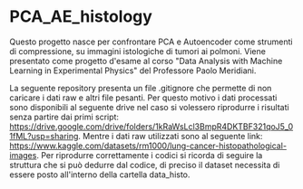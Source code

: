 # PCA_AE_histology
Questo progetto nasce per confrontare PCA e Autoencoder come strumenti di compressione, su immagini istologiche di tumori ai polmoni. Viene presentato come progetto d'esame al corso "Data Analysis with Machine Learning in Experimental Physics" del Professore Paolo Meridiani.

La seguente repository presenta un file .gitignore che permette di non caricare i dati raw e altri file pesanti. Per questo motivo i dati processati sono disponibili al seguente drive nel caso si volessero riprodurre i risultati senza partire dai primi script: https://drive.google.com/drive/folders/1kRaWsLcl3BmpR4DKTBF321qoJ5_01fML?usp=sharing. 
Mentre i dati raw utilizzati sono al seguente link: https://www.kaggle.com/datasets/rm1000/lung-cancer-histopathological-images.
Per riprodurre correttamente i codici si ricorda di seguire la struttura che si può dedurre dal codice, di preciso il dataset necessita di essere posto all'interno della cartella data_histo.
